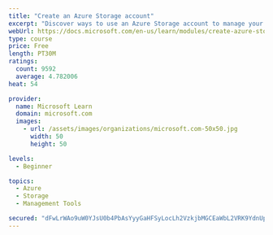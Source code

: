 ```yaml
---
title: "Create an Azure Storage account"
excerpt: "Discover ways to use an Azure Storage account to manage your data for billing, access, and storage location of your blobs, files, queues, and tables."
webUrl: https://docs.microsoft.com/en-us/learn/modules/create-azure-storage-account/
type: course
price: Free
length: PT30M
ratings:
  count: 9592
  average: 4.782006
heat: 54

provider:
  name: Microsoft Learn
  domain: microsoft.com
  images:
    - url: /assets/images/organizations/microsoft.com-50x50.jpg
      width: 50
      height: 50

levels:
  - Beginner

topics:
  - Azure
  - Storage
  - Management Tools

secured: "dFwLrWAo9uW0YJsU0b4PbAsYyyGaHFSyLocLh2VzkjbMGCEaWbL2VRK9YdnUpZfnZ/Rx33gsL7UwjWhlU3w//NM4twv96ZO8LnA7v21qpUs62BSgnBVpZLAWMaPqsfqsdPgNvzJJjqdfXMKSzihAK4D+FFnpS4qm+gsKz9rGeG9D1zsiZAJLoYB1ojRWUVOJIvZCpHaNmu8Lzg/urJAA+mDE+U1PDzr7Rybf4GYjtbWKUk4DH0UaubUTHuOxEx/fOxn7k/RPJa2dGFykitDQohtLbw3/bY0dem54UnHRAK4BFl60jtmmOCo9wwLqIACsGFqe8Uoj6JQS77WLLf4Zyb104VegBKZsYI1SUqRKIIbUa3oxhcSLkg8rO3Vmfd0aWDndtDzDle6Z0bMcJRtfogNCESIJxxM37mJMj4zUChM=;4sC555vLhjvDmexj6vODIA=="
---
```


